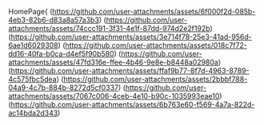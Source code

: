 HomePage{
(https://github.com/user-attachments/assets/6f000f2d-085b-4eb3-82b6-d83a8a57a3b3)
(https://github.com/user-attachments/assets/74ccc191-3f31-4e1f-87dd-974d2e2f192b)
(https://github.com/user-attachments/assets/3e714f78-25e3-41ad-956d-6ae1d6029308)
(https://github.com/user-attachments/assets/018c7f72-dd16-40fa-b0ca-d4ef5f90b580)
(https://github.com/user-attachments/assets/47fd316e-ffee-4b46-9e8e-b8448a02980a)
(https://github.com/user-attachments/assets/ffaf9b77-8f7d-4963-8789-4c575fbc5dea)
(https://github.com/user-attachments/assets/2bbbf788-04a9-4c7b-884b-8272d5cf0337)
(https://github.com/user-attachments/assets/7067c006-4ceb-4e10-b90c-1035993eae10)
(https://github.com/user-attachments/assets/6b763e60-f569-4a7a-822d-ac14bda2d343)
